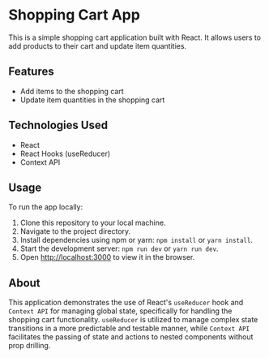 # Shopping Cart App

This is a simple shopping cart application built with React. It allows users to add products to their cart and update item quantities.

## Features

- Add items to the shopping cart
- Update item quantities in the shopping cart

## Technologies Used

- React
- React Hooks (useReducer)
- Context API

## Usage

To run the app locally:

1. Clone this repository to your local machine.
2. Navigate to the project directory.
3. Install dependencies using npm or yarn: `npm install` or `yarn install`.
4. Start the development server: `npm run dev` or `yarn run dev`.
5. Open [http://localhost:3000](http://localhost:5173) to view it in the browser.

## About

This application demonstrates the use of React's `useReducer` hook and `Context API` for managing global state, specifically for handling the shopping cart functionality. `useReducer` is utilized to manage complex state transitions in a more predictable and testable manner, while `Context API` facilitates the passing of state and actions to nested components without prop drilling.
